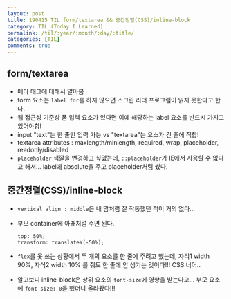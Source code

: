 ```yaml
---
layout: post
title: 190415 TIL form/textarea && 중간정렬(CSS)/inline-block
category: TIL (Today I Learned)
permalink: /til/:year/:month/:day/:title/
categories: [TIL]
comments: true
---
```


## **form/textarea**

- 메타 태그에 대해서 알아봄
- form 요소는 `label for`를 하지 않으면 스크린 리더 프로그램이 읽지 못한다고 한다. 
- 웹 접근성 기준상 폼 입력 요소가 있다면 이에 해당하는 label 요소를 반드시 가지고 있어야함!
- input "text"는 한 줄만 입력 가능 vs "textarea"는 요소가 긴 줄에 적합! 
- textarea attributes : maxlength/minlength, required, wrap, placeholder, readonly/disabled
- `placeholder` 색깔을 변경하고 싶었는데, `::placeholder`가 IE에서 사용할 수 없다고 해서... label에 absolute을 주고 placeholder처럼 썼다. 

## **중간정렬(CSS)/inline-block**

- `vertical align : middle`은 내 맘처럼 잘 작동했던 적이 거의 없다... 
- 부모 container에 아래처럼 주면 된다. 
    ```
    top: 50%;
    transform: translateY(-50%);
    ```

- `flex`를 못 쓰는 상황에서 두 개의 요소를 한 줄에 주려고 했는데, 자식1 width 90%, 자식2 width 10% 를 줘도 한 줄에 안 생기는 것이다!!! CSS 너어..

- 알고보니 inline-block은 상위 요소의 `font-size`에 영향을 받는다고... 부모 요소에 `font-size: 0`을 했더니 올라왔다!!!
